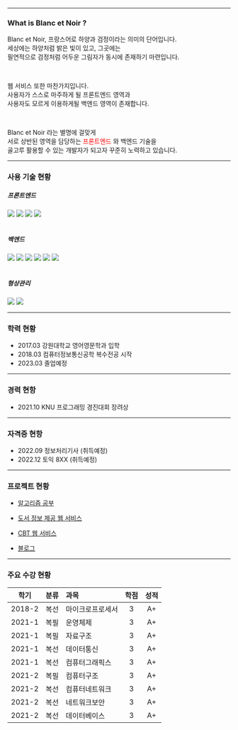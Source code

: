 ***

### What is Blanc et Noir ?

Blanc et Noir, 프랑스어로 하양과 검정이라는 의미의 단어입니다.<br>
세상에는 하양처럼 밝은 빛이 있고, 그곳에는<br>
필연적으로 검정처럼 어두운 그림자가 동시에 존재하기 마련입니다.

<br>

웹 서비스 또한 마찬가지입니다.<br>
사용자가 스스로 마주하게 될 프론트엔드 영역과<br>
사용자도 모르게 이용하게될 백엔드 영역이 존재합니다.

<br>

Blanc et Noir 라는 별명에 걸맞게<br>
서로 상반된 영역을 담당하는 <span style="color:red;"> 프론트엔드 </span> 와 백엔드 기술을<br>
골고루 활용할 수 있는 개발자가 되고자 꾸준히 노력하고 있습니다.

***

### 사용 기술 현황

##### 프론트엔드

<div>
    <img src="https://img.shields.io/badge/html5-E34F26?style=for-the-badge&logo=html5&logoColor=white"> 
    <img src="https://img.shields.io/badge/css-1572B6?style=for-the-badge&logo=css3&logoColor=white"> 
    <img src="https://img.shields.io/badge/javascript-F7DF1E?style=for-the-badge&logo=javascript&logoColor=black"> 
    <img src="https://img.shields.io/badge/jquery-0769AD?style=for-the-badge&logo=jquery&logoColor=white">
</div>
<br>


##### 백엔드

<div>
    <img src="https://img.shields.io/badge/apache tomcat-F8DC75?style=for-the-badge&logo=apachetomcat&logoColor=white">
    <img src="https://img.shields.io/badge/spring-6DB33F?style=for-the-badge&logo=spring&logoColor=white"> 
    <img src="https://img.shields.io/badge/java-007396?style=for-the-badge&logo=java&logoColor=white"> 
    <img src="https://img.shields.io/badge/oracle-F80000?style=for-the-badge&logo=oracle&logoColor=white"> 
    <img src="https://img.shields.io/badge/mariaDB-003545?style=for-the-badge&logo=mariaDB&logoColor=white"> 
    <img src="https://img.shields.io/badge/redis-DC382D?style=for-the-badge&logo=redis&logoColor=white">
</div>
<br>


##### 형상관리

<div>
    <img src="https://img.shields.io/badge/github-181717?style=for-the-badge&logo=github&logoColor=white">
    <img src="https://img.shields.io/badge/git-F05032?style=for-the-badge&logo=git&logoColor=white">
</div>

***

### 학력 현황

* 2017.03 강원대학교 영어영문학과 입학
* 2018.03 컴퓨터정보통신공학 복수전공 시작
* 2023.03 졸업예정

***

### 경력 현항

* 2021.10 KNU 프로그래밍 경진대회 장려상

***

### 자격증 현항

* 2022.09 정보처리기사 (취득예정)
* 2022.12 토익 8XX (취득예정)

***

### 프로젝트 현황

* [알고리즘 공부](https://github.com/Blanc-et-noir/Algorithm)

* [도서 정보 제공 웹 서비스](https://github.com/Blanc-et-noir/LibraryService)

* [CBT 웹 서비스](https://github.com/Blanc-et-noir/RestAPI)

* [블로그](https://blanc-et-noir.tistory.com)
***

### 주요 수강 현황
  
|학기|분류|과목|학점|성적|
|:---:|:---:|:---|:---:|:---:|
|2018-2|복선|마이크로프로세서|3|A+|
|2021-1|복필|운영체제|3|A+|
|2021-1|복필|자료구조|3|A+|
|2021-1|복선|데이터통신|3|A+|
|2021-1|복선|컴퓨터그래픽스|3|A+|
|2021-2|복필|컴퓨터구조|3|A+|
|2021-2|복선|컴퓨터네트워크|3|A+|
|2021-2|복선|네트워크보안|3|A+|
|2021-2|복선|데이터베이스|3|A+|
